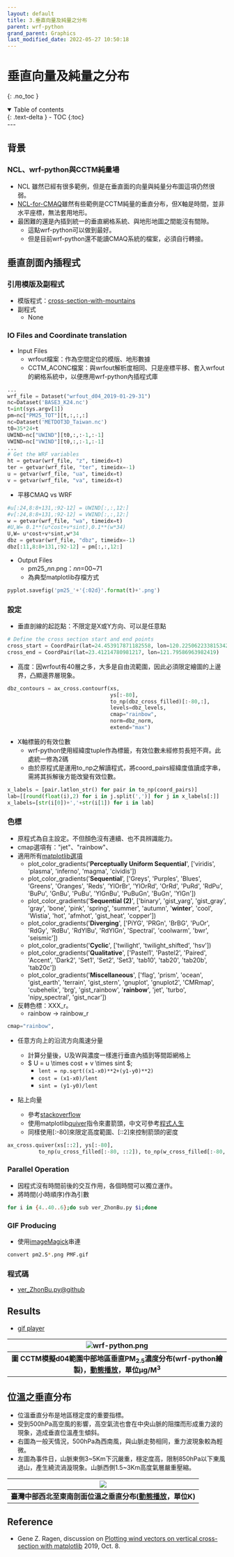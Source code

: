 ```yaml
---
layout: default
title: 3.垂直向量及純量之分布
parent: wrf-python
grand_parent: Graphics
last_modified_date: 2022-05-27 10:50:18
---
```


# 垂直向量及純量之分布
{: .no_toc }

<details open markdown="block">
  <summary>
    Table of contents
  </summary>
  {: .text-delta }
- TOC
{:toc}
</details>
---

## 背景
### NCL、wrf-python與CCTM純量場
- NCL 雖然已經有很多範例，但是在垂直面的向量與純量分布圖這項仍然很弱。
- [NCL-for-CMAQ](https://github.com/sunsanxia/NCL-for-CMAQ)雖然有些範例是CCTM純量的垂直分布，但X軸是時間，並非水平座標，無法套用地形。
- 最困難的還是內插到統一的垂直網格系統、與地形地圖之間能沒有間隙。
  - 這點wrf-python可以做到最好。
  - 但是目前wrf-python還不能讀CMAQ系統的檔案，必須自行轉接。

## 垂直剖面內插程式
### 引用模版及副程式
- 模版程式：[cross-section-with-mountains](https://wrf-python.readthedocs.io/en/latest/plot.html#cross-section-with-mountains)
- 副程式
  - None
### IO Files and Coordinate translation
- Input Files
  - wrfout檔案：作為空間定位的模版、地形數據
  - CCTM_ACONC檔案：與wrfout解析度相同、只是座標平移、套入wrfout的網格系統中，以便應用wrf-python內插程式庫

```python
...
wrf_file = Dataset("wrfout_d04_2019-01-29-31")
nc=Dataset('BASE3_K24.nc')
t=int(sys.argv[1])
pm=nc["PM25_TOT"][t,:,:,:]
nc=Dataset('METDOT3D_Taiwan.nc')
t0=35*24+t
UWIND=nc["UWIND"][t0,:,:-1,:-1]
VWIND=nc["VWIND"][t0,:,:-1,:-1]
...
# Get the WRF variables
ht = getvar(wrf_file, "z", timeidx=t)
ter = getvar(wrf_file, "ter", timeidx=-1)
u = getvar(wrf_file, "ua", timeidx=t)
v = getvar(wrf_file, "va", timeidx=t)
```
- 平移CMAQ vs WRF

```python
#u[:24,8:8+131,:92-12] = UWIND[:,:,12:]
#v[:24,8:8+131,:92-12] = VWIND[:,:,12:]
w = getvar(wrf_file, "wa", timeidx=t)
#U,W= 0.1**(u*cost+v*sint),0.1**(w*34)
U,W= u*cost+v*sint,w*34
dbz = getvar(wrf_file, "dbz", timeidx=-1)
dbz[:11,8:8+131,:92-12] = pm[:,:,12:]
```
- Output Files
  - pm25_*nn*.png：*nn*=00~71
  - 為典型matplotlib存檔方式

```python
pyplot.savefig('pm25_'+'{:02d}'.format(t)+'.png')
```
### 設定
- 垂直剖線的起訖點：不限定是X或Y方向、可以是任意點
```python
# Define the cross section start and end points
cross_start = CoordPair(lat=24.453917871182558, lon=120.225062233815342,)
cross_end = CoordPair(lat=23.41214780981217, lon=121.79586963982419)
```

- 高度：因wrfout有40層之多，大多是自由流範圍，因此必須限定繪圖的上邊界，凸顯邊界層現象。

```python
dbz_contours = ax_cross.contourf(xs,
                                 ys[:-80],
                                 to_np(dbz_cross_filled)[:-80,:],
                                 levels=dbz_levels,
                                 cmap="rainbow",
                                 norm=dbz_norm,
                                 extend="max")
```
- X軸標籤的有效位數
  - wrf-python使用經緯度tuple作為標籤，有效位數未經修剪長短不齊。此處統一修為2碼
  - 由於原程式是運用to_np之解讀程式，將coord_pairs經緯度值讀成字串，需將其拆解後方能改變有效位數。

```python
x_labels = [pair.latlon_str() for pair in to_np(coord_pairs)]
lab=[[round(float(i),2) for i in j.split(',')] for j in x_labels[:]]
x_labels=[str(i[0])+','+str(i[1]) for i in lab]
```
### 色標
- 原程式為自主設定。不但顏色沒有連續、也不具辨識能力。
- cmap選項有："jet"、"rainbow"、
- 適用所有[matplotlib選項](https://matplotlib.org/stable/tutorials/colors/colormaps.html)
  - plot_color_gradients('**Perceptually Uniform Sequential**',
                    ['viridis', 'plasma', 'inferno', 'magma', 'cividis'])
  - plot_color_gradients('**Sequential**',
                    ['Greys', 'Purples', 'Blues', 'Greens', 'Oranges', 'Reds',
                    'YlOrBr', 'YlOrRd', 'OrRd', 'PuRd', 'RdPu', 'BuPu',
                    'GnBu', 'PuBu', 'YlGnBu', 'PuBuGn', 'BuGn', 'YlGn'])
  - plot_color_gradients('**Sequential (2)**',
                    ['binary', 'gist_yarg', 'gist_gray', 'gray', 'bone',
                    'pink', 'spring', 'summer', 'autumn', '**winter**', 'cool',
                    'Wistia', 'hot', 'afmhot', 'gist_heat', 'copper'])                      
  - plot_color_gradients('**Diverging**',
                    ['PiYG', 'PRGn', 'BrBG', 'PuOr', 'RdGy', 'RdBu', 'RdYlBu',
                    'RdYlGn', 'Spectral', 'coolwarm', 'bwr', 'seismic'])
  - plot_color_gradients('**Cyclic**', ['twilight', 'twilight_shifted', 'hsv'])
  - plot_color_gradients('**Qualitative**',
                    ['Pastel1', 'Pastel2', 'Paired', 'Accent', 'Dark2',
                    'Set1', 'Set2', 'Set3', 'tab10', 'tab20', 'tab20b',
                    'tab20c'])  
  - plot_color_gradients('**Miscellaneous**',
                     ['flag', 'prism', 'ocean', 'gist_earth', 'terrain',
                      'gist_stern', 'gnuplot', 'gnuplot2', 'CMRmap',
                      'cubehelix', 'brg', 'gist_rainbow', '**rainbow**', 'jet',
                      'turbo', 'nipy_spectral', 'gist_ncar'])
- 反轉色標：XXX_r。
  - rainbow -> rainbow_r

```python
cmap="rainbow",
```
- 任意方向上的沿流方向風速分量
  - 計算分量後，U及W與濃度一樣進行垂直內插到等間距網格上
  - $ U =  u \times cost + v \times sint $;
    - `lent = np.sqrt((x1-x0)**2+(y1-y0)**2)`
    - `cost = (x1-x0)/lent`
    - `sint = (y1-y0)/lent`
    
- 貼上向量
  - 參考[stackoverflow](https://stackoverflow.com/questions/42117049/plotting-wind-vectors-on-vertical-cross-section-with-matplotlib)
  - 使用matplotlib[quiver](https://matplotlib.org/3.5.0/api/_as_gen/matplotlib.pyplot.quiver.html)指令來畫箭頭，中文可參考[程式人生](https://www.796t.com/content/1546226540.html)
  - 同樣使用[:-80]來限定高度範圍、[::2]來控制箭頭的密度

```python
ax_cross.quiver(xs[::2], ys[:-80],
          to_np(u_cross_filled[:-80, ::2]), to_np(w_cross_filled[:-80, ::2]))
```

### Parallel Operation
- 因程式沒有時間前後的交互作用，各個時間可以獨立運作。
- 將時間(小時順序)作為引數

```bash
for i in {4..40..6};do sub ver_ZhonBu.py $i;done
```
### GIF Producing
- 使用[imageMagick](https://imagemagick.org/script/convert.php)串連

```bash
convert pm2.5*.png PMF.gif
```

### 程式碼
- [ver_ZhonBu.py@github](https://github.com/sinotec2/Focus-on-Air-Quality/blob/main/GridModels/TWNEPA_RecommCMAQ/emis_sens/ver_ZhonBu.py)

## Results
- [gif player](https://sinotec2.github.io/PM2.5CrossSect/)

| ![wrf-python.png](https://github.com/sinotec2/Focus-on-Air-Quality/raw/main/assets/images/wrf-python.png) |
|:--:|
| <b>圖 CCTM模擬d04範圍中部地區垂直PM<sub>2.5</sub>濃度分布(wrf-python繪製)，[動態播放](https://sinotec2.github.io/PM2.5CrossSect/)，單位&mu;g/M<sup>3</sup> </b>|  

## 位溫之垂直分布
- 位溫垂直分布是地區穩定度的重要指標。
- 受到500hPa高空風的影響，高空氣流也會在中央山脈的阻擋而形成重力波的現象，造成垂直位溫產生傾斜。
- 右圖為一般天情況，500hPa為西南風，與山脈走勢相同，重力波現象較為輕微。
- 左圖為事件日，山脈東側3~5Km下沉嚴重，穩定度高，限制850hPa以下東風過山，產生繞流渦漩現象。山脈西側1.5~3Km高度氣層嚴重壓縮。

| ![](https://github.com/sinotec2/Focus-on-Air-Quality/raw/main/assets/images/vert_TH.PNG) |
|:--:|
| <b>臺灣中部西北至東南剖面位溫之垂直分布([動態播放](https://sinotec2.github.io/THE_CrossSect/)，單位K) </b>|  

## Reference
- Gene Z. Ragen, discussion on [Plotting wind vectors on vertical cross-section with matplotlib](https://stackoverflow.com/questions/42117049/plotting-wind-vectors-on-vertical-cross-section-with-matplotlib) 2019, Oct. 8.